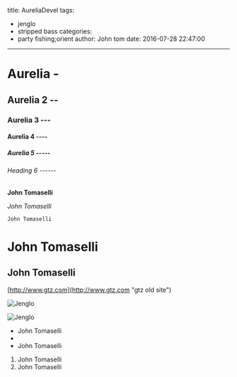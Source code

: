title: AureliaDevel
tags:
  - jenglo
  - stripped bass
categories:
  - party fishing;orient
author: John tom
date: 2016-07-28 22:47:00
---
# Aurelia -
## Aurelia 2 --
### Aurelia 3 ---
#### Aurelia 4 ----
##### Aurelia 5 -----
###### Heading 6 ------


**John Tomaselli**

*John Tomaselli*

    John Tomaselli

# John Tomaselli #

## John Tomaselli  ##

[http://www.gtz.com](http://www.gtz.com "gtz old site")


![Jenglo](http://www.primetime3.com/images/banner5.jpg)

![Jenglo](http://www.primetime3.com/images/banner3.jpg)

- John Tomaselli
- 
- John Tomaselli


1. John Tomaselli
1. John Tomaselli
